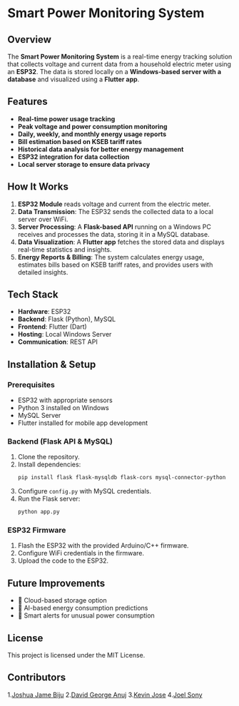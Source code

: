 # Smart Power Monitoring System

## Overview

The **Smart Power Monitoring System** is a real-time energy tracking solution that collects voltage and current data from a household electric meter using an **ESP32**. The data is stored locally on a **Windows-based server with a database** and visualized using a **Flutter app**.

## Features

-  **Real-time power usage tracking**
-  **Peak voltage and power consumption monitoring**
-  **Daily, weekly, and monthly energy usage reports**
-  **Bill estimation based on KSEB tariff rates**
-  **Historical data analysis for better energy management**
-  **ESP32 integration for data collection**
-  **Local server storage to ensure data privacy**

## How It Works

1. **ESP32 Module** reads voltage and current from the electric meter.
2. **Data Transmission**: The ESP32 sends the collected data to a local server over WiFi.
3. **Server Processing**: A **Flask-based API** running on a Windows PC receives and processes the data, storing it in a MySQL database.
4. **Data Visualization**: A **Flutter app** fetches the stored data and displays real-time statistics and insights.
5. **Energy Reports & Billing**: The system calculates energy usage, estimates bills based on KSEB tariff rates, and provides users with detailed insights.

## Tech Stack

- **Hardware**: ESP32
- **Backend**: Flask (Python), MySQL
- **Frontend**: Flutter (Dart)
- **Hosting**: Local Windows Server
- **Communication**: REST API

## Installation & Setup

### Prerequisites

- ESP32 with appropriate sensors
- Python 3 installed on Windows
- MySQL Server
- Flutter installed for mobile app development

### Backend (Flask API & MySQL)

1. Clone the repository.
2. Install dependencies:
   ```bash
   pip install flask flask-mysqldb flask-cors mysql-connector-python
   ```
3. Configure `config.py` with MySQL credentials.
4. Run the Flask server:
   ```bash
   python app.py
   ```

### ESP32 Firmware

1. Flash the ESP32 with the provided Arduino/C++ firmware.
2. Configure WiFi credentials in the firmware.
3. Upload the code to the ESP32.

## Future Improvements

- 📌 Cloud-based storage option
- 📌 AI-based energy consumption predictions
- 📌 Smart alerts for unusual power consumption

## License

This project is licensed under the MIT License.

## Contributors

1.[Joshua Jame Biju](https://github.com/hmm-1947) 
2.[David George Anuj](https://github.com/DavidGeorgeAnuj)
3.[Kevin Jose](https://github.com/Kevinjose102)
4.[Joel Sony](https://github.com/Joel-Sony) 


